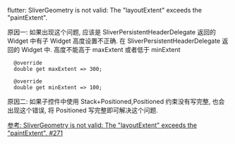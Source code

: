 flutter: SliverGeometry is not valid: The "layoutExtent" exceeds the "paintExtent". 

原因一:
如果出现这个问题, 应该是 SliverPersistentHeaderDelegate 返回的 Widget 中有子 Widget 高度设置不正确.
在 SliverPersistentHeaderDelegate 返回的 Widget 中. 高度不能高于 maxExtent 或者低于 minExtent

```
  @override
  double get maxExtent => 300;

  @override
  double get minExtent => 100;

```

原因二:
如果子控件中使用 Stack+Positioned,Positioned 约束没有写完整, 也会出现这个错误, 将 Positioned 写完整即可解决这个问题.

[参考: SliverGeometry is not valid: The &#34;layoutExtent&#34; exceeds the &#34;paintExtent&#34;. #271](https://links.jianshu.com/go?to=https%3A%2F%2Fgithub.com%2Fxuelongqy%2Fflutter_easyrefresh%2Fissues%2F271)

